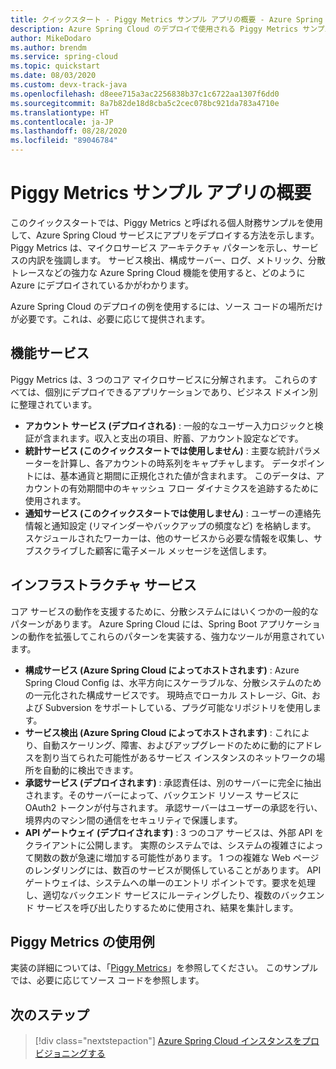 ```yaml
---
title: クイックスタート - Piggy Metrics サンプル アプリの概要 - Azure Spring Cloud
description: Azure Spring Cloud のデプロイで使用される Piggy Metrics サンプル アプリについて説明します。
author: MikeDodaro
ms.author: brendm
ms.service: spring-cloud
ms.topic: quickstart
ms.date: 08/03/2020
ms.custom: devx-track-java
ms.openlocfilehash: d8eee715a3ac2256838b37c1c6722aa1307f6dd0
ms.sourcegitcommit: 8a7b82de18d8cba5c2cec078bc921da783a4710e
ms.translationtype: HT
ms.contentlocale: ja-JP
ms.lasthandoff: 08/28/2020
ms.locfileid: "89046784"
---
```

# <a name="introduction-to-piggy-metrics-sample-app"></a>Piggy Metrics サンプル アプリの概要

このクイックスタートでは、Piggy Metrics と呼ばれる個人財務サンプルを使用して、Azure Spring Cloud サービスにアプリをデプロイする方法を示します。 Piggy Metrics は、マイクロサービス アーキテクチャ パターンを示し、サービスの内訳を強調します。 サービス検出、構成サーバー、ログ、メトリック、分散トレースなどの強力な Azure Spring Cloud 機能を使用すると、どのように Azure にデプロイされているかがわかります。

Azure Spring Cloud のデプロイの例を使用するには、ソース コードの場所だけが必要です。これは、必要に応じて提供されます。

## <a name="functional-services"></a>機能サービス
Piggy Metrics は、3 つのコア マイクロサービスに分解されます。 これらのすべては、個別にデプロイできるアプリケーションであり、ビジネス ドメイン別に整理されています。

* **アカウント サービス (デプロイされる)** : 一般的なユーザー入力ロジックと検証が含まれます。収入と支出の項目、貯蓄、アカウント設定などです。
* **統計サービス (このクイックスタートでは使用しません)** : 主要な統計パラメーターを計算し、各アカウントの時系列をキャプチャします。 データポイントには、基本通貨と期間に正規化された値が含まれます。 このデータは、アカウントの有効期間中のキャッシュ フロー ダイナミクスを追跡するために使用されます。
* **通知サービス (このクイックスタートでは使用しません)** : ユーザーの連絡先情報と通知設定 (リマインダーやバックアップの頻度など) を格納します。 スケジュールされたワーカーは、他のサービスから必要な情報を収集し、サブスクライブした顧客に電子メール メッセージを送信します。

## <a name="infrastructure-services"></a>インフラストラクチャ サービス
コア サービスの動作を支援するために、分散システムにはいくつかの一般的なパターンがあります。 Azure Spring Cloud には、Spring Boot アプリケーションの動作を拡張してこれらのパターンを実装する、強力なツールが用意されています。 

* **構成サービス (Azure Spring Cloud によってホストされます)** : Azure Spring Cloud Config は、水平方向にスケーラブルな、分散システムのための一元化された構成サービスです。 現時点でローカル ストレージ、Git、および Subversion をサポートしている、プラグ可能なリポジトリを使用します。
* **サービス検出 (Azure Spring Cloud によってホストされます)** : これにより、自動スケーリング、障害、およびアップグレードのために動的にアドレスを割り当てられた可能性があるサービス インスタンスのネットワークの場所を自動的に検出できます。
* **承認サービス (デプロイされます)** : 承認責任は、別のサーバーに完全に抽出されます。そのサーバーによって、バックエンド リソース サービスに OAuth2 トークンが付与されます。 承認サーバーはユーザーの承認を行い、境界内のマシン間の通信をセキュリティで保護します。
* **API ゲートウェイ (デプロイされます)** : 3 つのコア サービスは、外部 API をクライアントに公開します。 実際のシステムでは、システムの複雑さによって関数の数が急速に増加する可能性があります。 1 つの複雑な Web ページのレンダリングには、数百のサービスが関係していることがあります。 API ゲートウェイは、システムへの単一のエントリ ポイントです。要求を処理し、適切なバックエンド サービスにルーティングしたり、複数のバックエンド サービスを呼び出したりするために使用され、結果を集計します。 

## <a name="sample-usage-of-piggy-metrics"></a>Piggy Metrics の使用例
実装の詳細については、「[Piggy Metrics](https://github.com/Azure-Samples/piggymetrics)」を参照してください。 このサンプルでは、必要に応じてソース コードを参照します。

## <a name="next-steps"></a>次のステップ
> [!div class="nextstepaction"]
> [Azure Spring Cloud インスタンスをプロビジョニングする](spring-cloud-quickstart-provision-service-instance.md)
